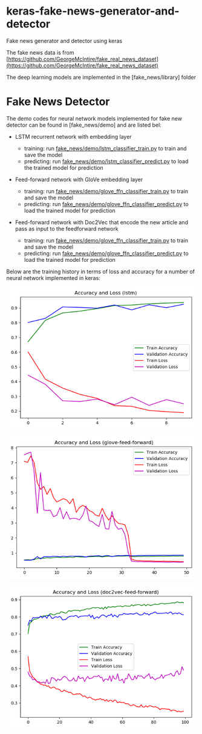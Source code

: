 # keras-fake-news-generator-and-detector

Fake news generator and detector using keras

The fake news data is from [https://github.com/GeorgeMcIntire/fake_real_news_dataset](https://github.com/GeorgeMcIntire/fake_real_news_dataset)

The deep learning models are implemented in the [fake_news/library] folder

# Fake News Detector

The demo codes for neural network models implemented for fake new detector can be found in [fake_news/demo] and are listed bel:

* LSTM recurrent network with embedding layer
    * training: run [fake_news/demo/lstm_classifier_train.py](fake_news/demo/lstm_classifier_train.py) to train and save the model
    * predicting: run [fake_news/demo/lstm_classifier_predict.py](fake_news/demo/lstm_classifier_predict.py) to load the trained model for prediction
 
* Feed-forward network with GloVe embedding layer
    * training: run [fake_news/demo/glove_ffn_classifier_train.py](fake_news/demo/glove_ffn_classifier_train.py) to train and save the model
    * predicting: run [fake_news/demo/glove_ffn_classifier_predict.py](fake_news/demo/glove_ffn_classifier_predict.py) to load the trained model for prediction
    
* Feed-forward network with Doc2Vec that encode the new article and pass as input to the feedforward network
    * training: run [fake_news/demo/glove_ffn_classifier_train.py](fake_news/demo/glove_ffn_classifier_train.py) to train and save the model
    * predicting: run [fake_news/demo/glove_ffn_classifier_predict.py](fake_news/demo/glove_ffn_classifier_predict.py) to load the trained model for prediction
    
Below are the training history in terms of loss and accuracy for a number of neural network implemented in keras:

![lstm-history.png](/fake_news/demo/reports/lstm-history.png)

![glove-feed-forward-history.png](/fake_news/demo/reports/glove-feed-forward-history.png)

![doc2vec-feed-forward-history.png](/fake_news/demo/reports/doc2vec-feed-forward-history.png)
